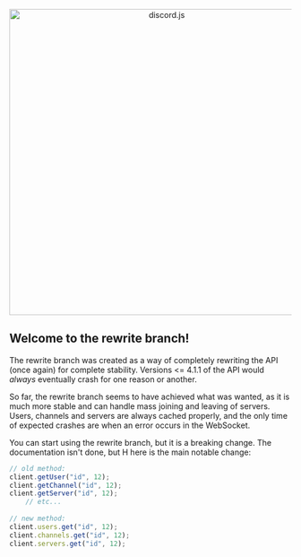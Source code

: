 <p align="center">
  <a href="https://hydrabolt.github.io/discord.js">
    <img alt="discord.js" src="http://hydrabolt.github.io/discord.js/res/logo.png" width="546">
  </a>
</p>

## Welcome to the rewrite branch!

The rewrite branch was created as a way of completely rewriting the API (once again) for complete stability. Versions <= 4.1.1 of the API would _always_ eventually crash for one reason or another.

So far, the rewrite branch seems to have achieved what was wanted, as it is much more stable and can handle mass joining and leaving of servers. Users, channels and servers are always cached properly, and the only time of expected crashes are when an error occurs in the WebSocket.

You can start using the rewrite branch, but it is a breaking change. The documentation isn't done, but H
here is the main notable change:

```js
// old method:
client.getUser("id", 12);
client.getChannel("id", 12);
client.getServer("id", 12);
	// etc...
	
// new method:
client.users.get("id", 12);
client.channels.get("id", 12);
client.servers.get("id", 12);
```